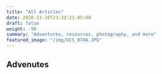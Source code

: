 ```yaml
---
title: "All Articles"
date: 2020-11-28T23:32:21-05:00
draft: false
weight: -90
summary: "Adventures, resources, photography, and more"
featured_image: "/img/DCS_0746.JPG"
---
```

## Advenutes